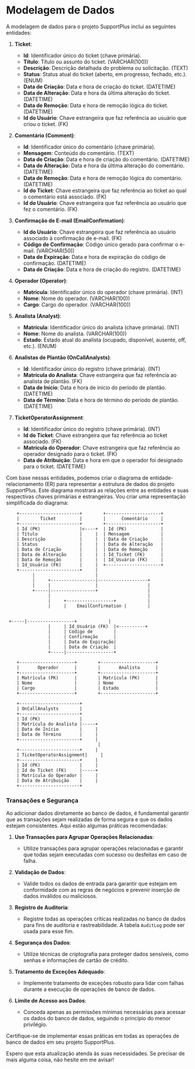 # Modelagem de Dados

A modelagem de dados para o projeto SupportPlus inclui as seguintes entidades:

1. **Ticket**:
   - **Id**: Identificador único do ticket (chave primária).
   - **Título**: Título ou assunto do ticket. (VARCHAR(100))
   - **Descrição**: Descrição detalhada do problema ou solicitação. (TEXT)
   - **Status**: Status atual do ticket (aberto, em progresso, fechado, etc.). (ENUM)
   - **Data de Criação**: Data e hora de criação do ticket. (DATETIME)
   - **Data de Alteração**: Data e hora da última alteração do ticket. (DATETIME)
   - **Data de Remoção**: Data e hora de remoção lógica do ticket. (DATETIME)
   - **Id do Usuário**: Chave estrangeira que faz referência ao usuário que criou o ticket. (FK)

2. **Comentário (Comment)**:
   - **Id**: Identificador único do comentário (chave primária).
   - **Mensagem**: Conteúdo do comentário. (TEXT)
   - **Data de Criação**: Data e hora de criação do comentário. (DATETIME)
   - **Data de Alteração**: Data e hora da última alteração do comentário. (DATETIME)
   - **Data de Remoção**: Data e hora de remoção lógica do comentário. (DATETIME)
   - **Id do Ticket**: Chave estrangeira que faz referência ao ticket ao qual o comentário está associado. (FK)
   - **Id do Usuário**: Chave estrangeira que faz referência ao usuário que fez o comentário. (FK)

3. **Confirmação de E-mail (EmailConfirmation)**:
   - **Id do Usuário**: Chave estrangeira que faz referência ao usuário associado à confirmação de e-mail. (FK)
   - **Código de Confirmação**: Código único gerado para confirmar o e-mail. (VARCHAR(50))
   - **Data de Expiração**: Data e hora de expiração do código de confirmação. (DATETIME)
   - **Data de Criação**: Data e hora de criação do registro. (DATETIME)

4. **Operador (Operator)**:
   - **Matrícula**: Identificador único do operador (chave primária). (INT)
   - **Nome**: Nome do operador. (VARCHAR(100))
   - **Cargo**: Cargo do operador. (VARCHAR(100))

5. **Analista (Analyst)**:
   - **Matrícula**: Identificador único do analista (chave primária). (INT)
   - **Nome**: Nome do analista. (VARCHAR(100))
   - **Estado**: Estado atual do analista (ocupado, disponível, ausente, off, etc.). (ENUM)

6. **Analistas de Plantão (OnCallAnalysts)**:
   - **Id**: Identificador único do registro (chave primária). (INT)
   - **Matrícula do Analista**: Chave estrangeira que faz referência ao analista de plantão. (FK)
   - **Data de Início**: Data e hora de início do período de plantão. (DATETIME)
   - **Data de Término**: Data e hora de término do período de plantão. (DATETIME)

7. **TicketOperatorAssignment**:
   - **Id**: Identificador único do registro (chave primária). (INT)
   - **Id do Ticket**: Chave estrangeira que faz referência ao ticket associado. (FK)
   - **Matrícula do Operador**: Chave estrangeira que faz referência ao operador designado para o ticket. (FK)
   - **Data de Atribuição**: Data e hora em que o operador foi designado para o ticket. (DATETIME)

Com base nessas entidades, podemos criar o diagrama de entidade-relacionamento (ER) para representar a estrutura de dados do projeto SupportPlus. Este diagrama mostrará as relações entre as entidades e suas respectivas chaves primárias e estrangeiras. Vou criar uma representação simplificada do diagrama:

```
    +-----------------------+        +---------------------+
    |        Ticket         |        |      Comentário     |
    +-----------------------+        +---------------------+
    | Id (PK)               |<----+  | Id (PK)             |
    | Título                |     |  | Mensagem            |
    | Descrição             |     |  | Data de Criação     |
    | Status                |     |  | Data de Alteração   |
    | Data de Criação       |     |  | Data de Remoção     |
    | Data de Alteração     |     |  | Id_Ticket (FK)      |
    | Data de Remoção       |     |  | Id_Usuário (FK)     |
    | Id_Usuário (FK)       |     |  +---------------------+
    +-----------------------+     |
          |                       |
          |     +-----------------|-------------------+
          |     |                 |                   |
          +-----|-----------------+                   |
                |                                     |
                |     +------------------+            |
                |     |    EmailConfirmation |        |
               

 +-----|------------------+            |
                |     | Id_Usuário (FK)  |<----------+
                |     | Código de        |
                |     | Confirmação      |
                |     | Data de Expiração|
                |     | Data de Criação  |
                +-----|------------------+

    +---------------------+        +---------------------+
    |       Operador      |        |       Analista      |
    +---------------------+        +---------------------+
    | Matrícula (PK)      |        | Matrícula (PK)      |
    | Nome                |        | Nome                |
    | Cargo               |        | Estado              |
    +---------------------+        +---------------------+

    +-----------------------+
    | OnCallAnalysts        |
    +-----------------------+
    | Id (PK)               |
    | Matrícula do Analista |-----+
    | Data de Início        |     |
    | Data de Término       |     |
    +-----------------------+     |
                                   |
    +-----------------------+     |
    | TicketOperatorAssignment|     |
    +-----------------------+     |
    | Id (PK)               |     |
    | Id do Ticket (FK)     |-----+
    | Matrícula do Operador |     |
    | Data de Atribuição    |     |
    +-----------------------+

```


### Transações e Segurança

Ao adicionar dados diretamente ao banco de dados, é fundamental garantir que as transações sejam realizadas de forma segura e que os dados estejam consistentes. Aqui estão algumas práticas recomendadas:

1. **Use Transações para Agrupar Operações Relacionadas**:
   - Utilize transações para agrupar operações relacionadas e garantir que todas sejam executadas com sucesso ou desfeitas em caso de falha.

2. **Validação de Dados**:
   - Valide todos os dados de entrada para garantir que estejam em conformidade com as regras de negócios e prevenir inserção de dados inválidos ou maliciosos.

3. **Registro de Auditoria**:
   - Registre todas as operações críticas realizadas no banco de dados para fins de auditoria e rastreabilidade. A tabela `AuditLog` pode ser usada para esse fim.

4. **Segurança dos Dados**:
   - Utilize técnicas de criptografia para proteger dados sensíveis, como senhas e informações de cartão de crédito.

5. **Tratamento de Exceções Adequado**:
   - Implemente tratamento de exceções robusto para lidar com falhas durante a execução de operações de banco de dados.

6. **Limite de Acesso aos Dados**:
   - Conceda apenas as permissões mínimas necessárias para acessar os dados do banco de dados, seguindo o princípio do menor privilégio.

Certifique-se de implementar essas práticas em todas as operações de banco de dados em seu projeto SupportPlus.


Espero que esta atualização atenda às suas necessidades. Se precisar de mais alguma coisa, não hesite em me avisar!
